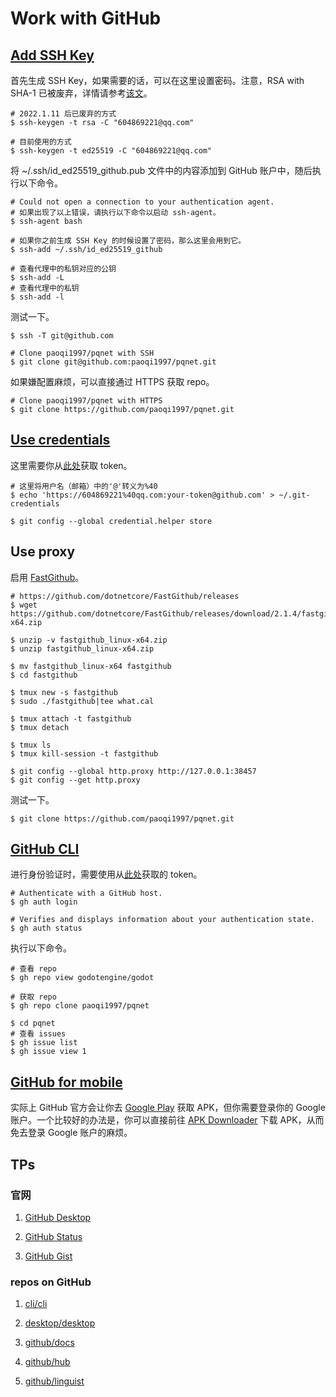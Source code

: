 # Work with GitHub

## [Add SSH Key](https://docs.github.com/cn/authentication/connecting-to-github-with-ssh)

首先生成 SSH Key，如果需要的话，可以在这里设置密码。注意，RSA with SHA-1 已被废弃，详情请参考[该文](https://github.blog/2021-09-01-improving-git-protocol-security-github/)。

```
# 2022.1.11 后已废弃的方式
$ ssh-keygen -t rsa -C "604869221@qq.com"

# 目前使用的方式
$ ssh-keygen -t ed25519 -C "604869221@qq.com"
```

将 ~/.ssh/id_ed25519_github.pub 文件中的内容添加到 GitHub 账户中，随后执行以下命令。

```
# Could not open a connection to your authentication agent.
# 如果出现了以上错误，请执行以下命令以启动 ssh-agent。
$ ssh-agent bash

# 如果你之前生成 SSH Key 的时候设置了密码，那么这里会用到它。
$ ssh-add ~/.ssh/id_ed25519_github

# 查看代理中的私钥对应的公钥
$ ssh-add -L
# 查看代理中的私钥
$ ssh-add -l
```

测试一下。

```
$ ssh -T git@github.com

# Clone paoqi1997/pqnet with SSH
$ git clone git@github.com:paoqi1997/pqnet.git
```

如果嫌配置麻烦，可以直接通过 HTTPS 获取 repo。

```
# Clone paoqi1997/pqnet with HTTPS
$ git clone https://github.com/paoqi1997/pqnet.git
```

## [Use credentials](https://git-scm.com/book/zh/v2/Git-%E5%B7%A5%E5%85%B7-%E5%87%AD%E8%AF%81%E5%AD%98%E5%82%A8)

这里需要你从[此处](https://github.com/settings/tokens)获取 token。

```
# 这里将用户名（邮箱）中的'@'转义为%40
$ echo 'https://604869221%40qq.com:your-token@github.com' > ~/.git-credentials

$ git config --global credential.helper store
```

## Use proxy

启用 [FastGithub](https://github.com/dotnetcore/FastGithub)。

```
# https://github.com/dotnetcore/FastGithub/releases
$ wget https://github.com/dotnetcore/FastGithub/releases/download/2.1.4/fastgithub_linux-x64.zip

$ unzip -v fastgithub_linux-x64.zip
$ unzip fastgithub_linux-x64.zip

$ mv fastgithub_linux-x64 fastgithub
$ cd fastgithub

$ tmux new -s fastgithub
$ sudo ./fastgithub|tee what.cal

$ tmux attach -t fastgithub
$ tmux detach

$ tmux ls
$ tmux kill-session -t fastgithub

$ git config --global http.proxy http://127.0.0.1:38457
$ git config --get http.proxy
```

测试一下。

```
$ git clone https://github.com/paoqi1997/pqnet.git
```

## [GitHub CLI](https://cli.github.com)

进行身份验证时，需要使用从[此处](https://github.com/settings/tokens)获取的 token。

```
# Authenticate with a GitHub host.
$ gh auth login

# Verifies and displays information about your authentication state.
$ gh auth status
```

执行以下命令。

```
# 查看 repo
$ gh repo view godotengine/godot

# 获取 repo
$ gh repo clone paoqi1997/pqnet

$ cd pqnet
# 查看 issues
$ gh issue list
$ gh issue view 1
```

## [GitHub for mobile](https://github.com/mobile)

实际上 GitHub 官方会让你去 [Google Play](https://play.google.com/store/apps/details?id=com.github.android) 获取 APK，但你需要登录你的 Google 账户。一个比较好的办法是，你可以直接前往 [APK Downloader](https://apps.evozi.com/apk-downloader/?id=com.github.android) 下载 APK，从而免去登录 Google 账户的麻烦。

## TPs

### 官网

1. [GitHub Desktop](https://desktop.github.com)

2. [GitHub Status](https://www.githubstatus.com)

3. [GitHub Gist](https://gist.github.com)

### repos on GitHub

1. [cli/cli](https://github.com/cli/cli)

2. [desktop/desktop](https://github.com/desktop/desktop)

3. [github/docs](https://github.com/github/docs)

4. [github/hub](https://github.com/github/hub)

5. [github/linguist](https://github.com/github/linguist)
